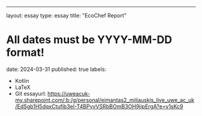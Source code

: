 ---
layout: essay
type: essay
title: "EcoChef Report"
# All dates must be YYYY-MM-DD format!
date: 2024-03-31
published: true
labels:
  - Kotlin
  - LaTeX
  - Git
essayurl: https://uweacuk-my.sharepoint.com/:b:/g/personal/eimantas2_miliauskis_live_uwe_ac_uk/EdSgb1H5dqxCtufib3eI-T4BPyvVSRbBOmB3OH9jipErgA?e=v1sKc9


